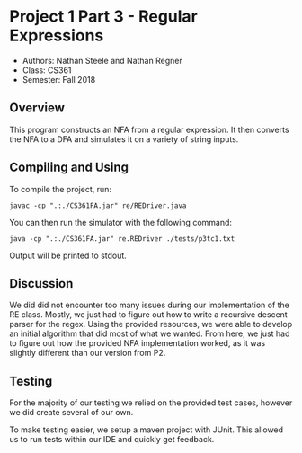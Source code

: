 # Project 1 Part 3 - Regular Expressions

* Authors: Nathan Steele and Nathan Regner
* Class: CS361
* Semester: Fall 2018

## Overview

This program constructs an NFA from a regular expression. It then converts
the NFA to a DFA and simulates it on a variety of string inputs.

## Compiling and Using

To compile the project, run:

`javac -cp ".:./CS361FA.jar" re/REDriver.java`

You can then run the simulator with the following command:

`java -cp ".:./CS361FA.jar" re.REDriver ./tests/p3tc1.txt`

Output will be printed to stdout.

## Discussion

We did did not encounter too many issues during our implementation of the RE
class. Mostly, we just had to figure out how to write a recursive descent
parser for the regex. Using the provided resources, we were able to develop 
an initial algorithm that did most of what we wanted. From here, we just had 
to figure out how the provided NFA implementation worked, as it was slightly 
different than our version from P2.


## Testing

For the majority of our testing we relied on the provided test cases, however
we did create several of our own.

To make testing easier, we setup a maven project with JUnit. This allowed us to 
run tests within our IDE and quickly get feedback.
